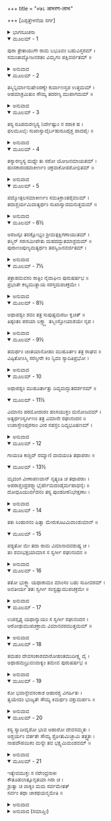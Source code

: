 +++
title = "०७८ आभरण-लाभः"

+++
[ಎಪ್ಪತ್ತೇಳನೆಯ ಸರ್ಗ]



<details><summary>ಭಾಗಸೂಚನಾ</summary>

ಅಗಸ್ತ್ಯರು ಸ್ವರ್ಗೀಯ ಪುರುಷನೊಬ್ಬನು ಶವಭಕ್ಷಣೆ ಮಾಡಿದ ಪ್ರಸಂಗವನ್ನು ಶ್ರೀರಾಮನಿಗೆ ಹೇಳಿದುದು
</details>

<details open><summary>ಮೂಲಮ್ - 1</summary>

ಪುರಾ ತ್ರೇತಾಯುಗೇ ರಾಮ ಬಭೂವಂ ಬಹುವಿಸ್ತರಮ್ ।  
ಸಮಂತಾದ್ಯೋಜನಶತಂ ವಿಮೃಗಂ ಪಕ್ಷಿವರ್ಜಿತಮ್ ॥
</details>

<details><summary>ಅನುವಾದ</summary>

(ಅಗಸ್ತ್ಯರು ಹೇಳುತ್ತಾರೆ -) ಶ್ರೀರಾಮಾ! ಹಿಂದಿನ ತ್ರೇತಾಯುಗದ ಮಾತು - ಒಂದು ಬಹಳ ದೊಡ್ಡ ವನವಿತ್ತು, ಅದು ಸುತ್ತಲೂ ನೂರು ಯೋಜನ ವ್ಯಾಪಿಸಿತ್ತು; ಆದರೆ ಆ ವನದಲ್ಲಿ ಪಶು-ಪಕ್ಷಿಗಳು ಇರಲಿಲ್ಲ.॥1॥
</details>

<details open><summary>ಮೂಲಮ್ - 2</summary>

ತಸ್ಮಿನ್ನಿರ್ಮಾನುಷೇಽರಣ್ಯೇ ಕುರ್ವಾಣಸ್ತಪ ಉತ್ತಮಮ್ ।  
ಅಹಮಾಕ್ರಮಿತುಂ ಸೌಮ್ಯ ತದರಣ್ಯ ಮುಪಾಗಮಮ್ ॥
</details>

<details><summary>ಅನುವಾದ</summary>

ಸೌಮ್ಯ! ಆ ನಿರ್ಜನ ವನದಲ್ಲಿ ಉತ್ತಮ ತಪಸ್ಸು ಮಾಡಲು ಉಪಯುಕ್ತ ಸ್ಥಾನವನ್ನು ಹುಡುಕುತ್ತಾ ತಿರುಗಾಡುತ್ತಾ ನಾನು ಅಲ್ಲಿಗೆ ಹೋದೆ.॥2॥
</details>

<details open><summary>ಮೂಲಮ್ - 3</summary>

ತಸ್ಯ ರೂಪಮರಣ್ಯಸ್ಯ ನಿರ್ದೇಷ್ಟುಂ ನ ಶಶಾಕ ಹ ।  
ಫಲಮೂಲೈಃ ಸುಖಾಸ್ವಾದೈರ್ಬಹುರೂಪೈಶ್ಚ ಪಾದಪೈಃ ॥
</details>

<details><summary>ಅನುವಾದ</summary>

ಆ ವನವು ಎಷ್ಟು ಸುಖದಾಯಕ ಇದ್ದಿತೋ, ಅದನ್ನು ತಿಳಿಸಲು ನಾನು ಅಸಮರ್ಥನಾಗಿದ್ದೇನೆ. ಸ್ವಾದಿಷ್ಟ ಫಲ-ಮೂಲ ಹಾಗೂ ಅನೇಕ ಆಕಾರದ ಬಣ್ಣದ ವೃಕ್ಷಗಳು ಅದರ ಶೋಭೆ ಹೆಚ್ಚಿಸಿದ್ದವು.॥3॥
</details>

<details open><summary>ಮೂಲಮ್ - 4</summary>

ತಸ್ಯಾರಣ್ಯಸ್ಯ ಮಧ್ಯೇ ತು ಸರೋ ಯೋಜನಮಾಯತಮ್ ।  
ಹಂಸಕಾರಂಡವಾಕೀರ್ಣಂ ಚಕ್ರವಾಕೋಪಶೋಭಿತಮ್ ॥
</details>

<details><summary>ಅನುವಾದ</summary>

ಆ ವನದ ಮಧ್ಯದಲ್ಲಿ ಒಂದು ಸರೋವರವಿತ್ತು, ಅದರ ಉದ್ದ-ಅಗಲ ಒಂದೊಂದು ಯೋಜನವಿತ್ತು. ಅದರಲ್ಲಿ ಹಂಸ, ಕಾರಂಡವ, ಮೊದಲಾದ ಜಲಪಕ್ಷಿಗಳಿದ್ದು, ಚಕ್ರವಾಕಗಳ ಜೋಡಿಗಳು ಅದರ ಶೋಭೆ ಹೆಚ್ಚಿಸಿದ್ದವು.॥4॥
</details>

<details open><summary>ಮೂಲಮ್ - 5</summary>

ಪದ್ಮೋತ್ಪಲಸಮಾಕೀರ್ಣಂ ಸಮತಿಕ್ರಾಂತಶೈವಲಮ್ ।  
ತದಾಶ್ಚರ್ಯಮಿವಾತ್ಯರ್ಥಂ ಸುಖಾಸ್ವಾದಮನುತ್ತಮಮ್ ॥
</details>

<details><summary>ಅನುವಾದ</summary>

ಅದರಲ್ಲಿ ಕಮಲ, ನೈದಿಲೆ ಅರಳಿದ್ದವು, ಸರೋವರಕ್ಕೆ ಯಾವುದೇ ಹೆಸರಿರಲಿಲ್ಲ. ಆ ಪರಮೋತ್ತಮ ಸರೋವರ ಅತ್ಯಂತ ಆಶ್ಚರ್ಯಮಯವಾಗಿ ಕಾಣುತ್ತಿತ್ತು. ಅದರ ನೀರು ಕುಡಿಯಲು ಸ್ವಾದಿಷ್ಟ ಮತ್ತು ಸುಖದವಾಗಿತ್ತು.॥5॥
</details>

<details open><summary>ಮೂಲಮ್ - 6½</summary>

ಅರಜಸ್ಕಂ ತದಕ್ಷೋಭ್ಯಂ ಶ್ರೀಮತ್ಪಕ್ಷಿಗಣಾಯುತಮ್ ।  
ತಸ್ಮಿನ್ ಸರಃಸಮೀಪೇತು ಮಹದದ್ಭುತಮಾಶ್ರಮಮ್ ॥  
ಪುರಾಣಂಪುಣ್ಯಮತ್ಯರ್ಥಂ ತಪಸ್ವಿಜನವರ್ಜಿತಮ್ ।
</details>

<details><summary>ಅನುವಾದ</summary>

ಕೆಸರಿಲ್ಲದೆ ಅದು ಸ್ವಚ್ಛವಾಗಿತ್ತು. ಅದನ್ನು ಯಾರೂ ದಾಟಲಾರರು. ಅದರೊಳಗೆ ಸುಂದರ ಪಕ್ಷಿಳು ಕಲರವ ಮಾಡುತ್ತಿದ್ದವು. ಆ ಸರೋವರದ ಬಳಿ ಒಂದು ಪುರಾತನ, ವಿಶಾಲ, ಅದ್ಭುತ ಆಶ್ರಮವಿದ್ದು, ಆದರೆ ಒಬ್ಬನೂ ತಪಸ್ವಿಗಳು ಇರಲಿಲ್ಲ.॥6½॥
</details>

<details open><summary>ಮೂಲಮ್ - 7½</summary>

ತತ್ರಾಹಮವಸಂ ರಾತ್ರಿಂ ನೈದಾಘೀಂ ಪುರುಷರ್ಷಭ ॥  
ಪ್ರಭಾತೇ ಕಲ್ಯಮುತ್ಥಾಯ ಸರಸ್ತದುಪಚಕ್ರಮೇ ।
</details>

<details><summary>ಅನುವಾದ</summary>

ಪುರುಷಶ್ರೇಷ್ಠನೇ! ಗ್ರೀಷ್ಮಋತುವಿನ ರಾತ್ರಿಯಲ್ಲಿ ನಾನು ಆ ಆಶ್ರಮದಲ್ಲಿ ತಂಗಿದ್ದೆ. ಪ್ರಾತಃಕಾಲ ಎದ್ದು ಸ್ನಾನಾದಿ ಗಳಿಗಾಗಿ ನಾನು ಆ ಸರೋವರದ ತಡಿಗೆ ಹೋದೆ.॥7½॥
</details>

<details open><summary>ಮೂಲಮ್ - 8½</summary>

ಅಥಾಪಶ್ಯಂ ಶವಂ ತತ್ರ ಸುಪುಷ್ಟಮರಜಃ ಕ್ವಚಿತ್ ॥  
ತಿಷ್ಠಂತಂ ಪರಯಾ ಲಕ್ಷ್ಮ್ಯಾ ತಸ್ಮಿಂಸ್ತೋಯಾಶಯೇ ನೃಪ ।
</details>

<details><summary>ಅನುವಾದ</summary>

ಆಗ ನನಗೆ ಅಲ್ಲಿ ಹೃಷ್ಟ-ಪುಷ್ಟವಾದ, ನಿರ್ಮಲವಾದ ಒಂದು ಶವ ಕಂಡುಬಂತು. ಅದರಲ್ಲಿ ಎಲ್ಲಿಯೂ ಮಲಿನತೆ ಇರಲಿಲ್ಲ. ನರೇಶ್ವರ! ಆ ಶವವು ಜಲಾಶಯದ ತೀರದಲ್ಲಿ ಬಿದ್ದಿತ್ತು.॥8½॥
</details>

<details open><summary>ಮೂಲಮ್ - 9½</summary>

ತಮರ್ಥಂ ಚಿಂತಯಾನೋಹಂ ಮುಹೂರ್ತಂ ತತ್ರ ರಾಘವ ॥  
ವಿಷ್ಠಿತೋಽಸ್ಮಿ ಸರಸ್ತೀರೇ ಕಿಂ ನ್ವಿದಂ ಸ್ಯಾದಿತಿಪ್ರಭೋ ।
</details>

<details><summary>ಅನುವಾದ</summary>

ಪ್ರಭೋ! ರಘುನಂದನ! ಇದೇನು ಎಂದು ನಾನು ಆ ಶವದ ಕುರಿತು ಯೋಚಿಸುತ್ತಿದ್ದೆ. ಅಲ್ಲಿ ಎರಡು ಗಳಿಗೆ ಆ ಪುಷ್ಕರಿಣಿಯ ತೀರದಲ್ಲಿ ಕುಳಿತ್ತಿದ್ದೆ.॥9½॥
</details>

<details open><summary>ಮೂಲಮ್ - 10</summary>

ಅಥಾಪಶ್ಯಂ ಮುಹೂರ್ತಾತ್ತು ದಿವ್ಯಮದ್ಭುತದರ್ಶನಮ್ ॥
</details>

<details open><summary>ಮೂಲಮ್ - 11½</summary>

ವಿಮಾನಂ ಪರಮೋದಾರಂ ಹಂಸಯುಕ್ತಂ ಮನೋಜವಮ್ ।  
ಅತ್ಯರ್ಥಂಸ್ವರ್ಗಿಣಂ ತತ್ರ ವಿಮಾನೇ ರಘುನಂದನ ॥  
ಉಪಾಸ್ತೇಽಪ್ಸರಸಾಂ ವೀರ ಸಹಸ್ರಂ ದಿವ್ಯಭೂಷಣಮ್ ।
</details>

<details><summary>ಅನುವಾದ</summary>

ಎರಡು ಗಳಿಗೆ ಕಳೆಯುತ್ತಲೇ ಅಲ್ಲಿ ಒಂದು ದಿವ್ಯ, ಅದ್ಭುತ, ಉತ್ತಮ ಹಂಸಯುಕ್ತ, ಮನೋವೇಗದಂತಹ ವಿಮಾನ ಇಳಿಯಿತು. ರಘುನಂದನ! ಆ ವಿಮಾನದಲ್ಲಿ ಅತ್ಯಂತ ರೂಪವಂತ ಓರ್ವ ಸ್ವರ್ಗವಾಸೀ ದೇವತೆ ಕುಳಿತ್ತಿದ್ದನು. ದಿವ್ಯ ಆಭೂಷಣಗಳಿಂದ ವಿಭೂಷಿತ ಸಾವಿರಾರು ಅಪ್ಸರೆಯರು ಅವನ ಸೇವೆಗಾಗಿ ಅದರಲ್ಲಿ ಕುಳಿತ್ತಿದ್ದರು.॥10-11½॥
</details>

<details open><summary>ಮೂಲಮ್ - 12</summary>

ಗಾಯಂತಿ ಕಾಶ್ಚಿದ್ ರಮ್ಯಾಣಿ ವಾದಯಂತಿ ತಥಾಪರಾಃ ॥
</details>

<details open><summary>ಮೂಲಮ್ - 13½</summary>

ಮೃದಂಗ ವೀಣಾಪಣವಾನ್ ನೃತ್ಯಂತಿ ಚ ತಥಾಪರಾಃ ।  
ಅಪರಾಶ್ಚಂದ್ರರಶ್ಮ್ಯಾಭೈರ್ಹೇಮದಂಡೈರ್ಮಹಾಧನೈಃ ॥  
ದೋಧೂಯುರ್ವದನಂ ತಸ್ಯ ಪುಂಡರೀಕನಿಭೇಕ್ಷಣಾಃ ।
</details>

<details><summary>ಅನುವಾದ</summary>

ಅವರಲ್ಲಿ ಕೆಲವರು ಮನೋಹರ ಹಾಡು ಹಾಡುತ್ತಿದ್ದರೆ, ಕೆಲವರು ಮೃದಂಗ, ವೀಣೆ, ಪಣವ ಮೊದಲಾದ ವಾದ್ಯಗಳನ್ನು ನುಡಿಸುತ್ತಿದ್ದರು. ಇತರ ಅನೇಕ ಅಪ್ಸರೆಯರು ನಾಟ್ಯವಾಡುತ್ತಿದ್ದರು. ಅರಳಿದ ಕಮಲಗಳಂತೆ ನೇತ್ರಗಳುಳ್ಳ ಇತರ ಅಪ್ಸರೆ ಯರು ಸ್ವರ್ಣಮಯ ದಂಡದಿಂದ ವಿಭೂಷಿತ, ಚಂದ್ರನಂತೆ ಬೆಳ್ಳಗಿನ ಚಾಮರಗಳನ್ನು ಬೀಸುತ್ತಾ ಸ್ವರ್ಗವಾಸೀ ದೇವತೆಗೆ ಗಾಳಿ ಹಾಕುತ್ತಿದ್ದರು.॥12-13½॥
</details>

<details open><summary>ಮೂಲಮ್ - 14</summary>

ತತಃ ಸಿಂಹಾಸನಂ ಹಿತ್ವಾ ಮೇರುಕೂಟಮಿವಾಂಶುಮಾನ್ ॥
</details>

<details open><summary>ಮೂಲಮ್ - 15</summary>

ಪಶ್ಯತೋ ಮೇ ತದಾ ರಾಮ ವಿಮಾನಾದವರುಹ್ಯ ಚ ।  
ತಂ ಶವಂಭಕ್ಷಯಾಮಾಸ ಸ ಸ್ವರ್ಗೀ ರಘುನಂದನ ॥
</details>

<details><summary>ಅನುವಾದ</summary>

ರಘುಕುಲನಂದನ ಶ್ರೀರಾಮಾ! ಅನಂತರ ಸೂರ್ಯನು ಮೇರುಪರ್ವತದಿಂದ ಕೆಳಗೆ ಇಳಿಯುವಂತೆ ಆ ಸ್ವರ್ಗವಾಸೀ ಪುರುಷನು ವಿಮಾನದಿಂದ ಇಳಿದು ನಾನು ನೋಡು-ನೋಡುತ್ತಿರುವಂತೆಯೇ ಆ ಶವವನ್ನು ಭಕ್ಷಿಸಿದನು.॥14-15॥
</details>

<details open><summary>ಮೂಲಮ್ - 16</summary>

ತತೋ ಭುಕ್ತ್ವಾ ಯಥಾಕಾಮಂ ಮಾಂಸಂ ಬಹು ಸುಪೀವರಮ್ ।  
ಅವತೀರ್ಯ ತತಃ ಸ್ವರ್ಗೀ ಸಂಸ್ಪ್ರಷ್ಟುಮುಪಚಕ್ರಮೇ ॥
</details>

<details><summary>ಅನುವಾದ</summary>

ಸ್ವೇಚ್ಛೆಯಿಂದ ಆ ಸುಪುಷ್ಟ, ಸಾಕಷ್ಟು ಮಾಂಸವನ್ನು ತಿಂದು ಈ ಸ್ವರ್ಗೀಯ ದೇವತೆ ಸರೋವರಕ್ಕೆ ಇಳಿದು ಕೈ-ಬಾಯಿ ತೊಳೆಯತೊಡಗಿದನು.॥16॥
</details>

<details open><summary>ಮೂಲಮ್ - 17</summary>

ಉಪಸ್ಪೃಶ್ಯ ಯಥಾನ್ಯಾಯಂ ಸ ಸ್ವರ್ಗೀ ರಘುನಂದನ ।  
ಆರೋಢುಮುಪಚಕ್ರಾಮ ವಿಮಾನವರಮುತ್ತಮಮ್ ॥
</details>

<details><summary>ಅನುವಾದ</summary>

ರಘುನಂದನ! ಯಥೋಚಿತ ಬಾಯಿ ಮುಕ್ಕಳಿಸಿ ಆಚಮನ ಮಾಡಿ ಆ ಸ್ವರ್ಗವಾಸೀ ಪುರುಷನು ಆ ಉತ್ತಮ ವಿಮಾನವನ್ನು ಏರಲು ತೊಡಗಿದನು.॥17॥
</details>

<details open><summary>ಮೂಲಮ್ - 18</summary>

ತಮಹಂ ದೇವಸಂಕಾಶಮಾರೋಹಂತಮುದೀಕ್ಷ್ಯ ವೈ ।  
ಅಥಾಹಮಬ್ರುವಂವಾಕ್ಯಂ ತಮೇವ ಪುರುಷರ್ಷಭ ॥
</details>

<details><summary>ಅನುವಾದ</summary>

ಪುರುಷೋತ್ತಮ! ಆ ದೇವತುಲ್ಯ ಪುರುಷನು ವಿಮಾನವನ್ನು ಏರುವಾಗ ನಾನು ಅವನಲ್ಲಿ ಕೇಳಿದೆ.॥18॥
</details>

<details open><summary>ಮೂಲಮ್ - 19</summary>

ಕೋ ಭವಾನ್ದೇವಸಂಕಾಶ ಆಹಾರಶ್ಚ ವಿಗರ್ಹಿತಃ ।  
ತ್ವಯೇದಂ ಭುಜ್ಯತೇ ಸೌಮ್ಯ ಕಿಮರ್ಥಂ ವಕ್ತುಮರ್ಹಸಿ ॥
</details>

<details><summary>ಅನುವಾದ</summary>

ಸೌಮ್ಯ! ದೇವೋತ್ತಮ ಪುರುಷನೇ! ನೀವು ಯಾರು? ಯಾತಕ್ಕಾಗಿ ಇಂತಹ ಘ್ರಣಿತ ಆಹಾರ ಸ್ವೀಕರಿಸುತ್ತಿರುವಿರಿ? ಇದನ್ನು ತಿಳಿಸುವ ಕೃಪೆ ಮಾಡಿರಿ.॥19॥
</details>

<details open><summary>ಮೂಲಮ್ - 20</summary>

ಕಸ್ಯ ಸ್ಯಾದೀದೃಶೋ ಭಾವ ಆಹಾರೋ ದೇವಸಮ್ಮತಃ ।  
ಆಶ್ಚರ್ಯಂ ವರ್ತತೇ ಸೌಮ್ಯ ಶ್ರೋತುಮಿಚ್ಛಾಮಿ ತತ್ತ್ವತಃ ।  
ನಾಹವೌಪಯಿಕಂ ಮನ್ಯೇ ತವ ಭಕ್ಷ್ಯಮಿಮಂಶವಮ್ ॥
</details>

<details><summary>ಅನುವಾದ</summary>

ದೇವತುಲ್ಯ ತೇಜಸ್ವೀ ಪುರುಷನೇ! ಇಂತಹ ದಿವ್ಯ ಸ್ವರೂಪ ಮತ್ತು ಇಂತಹ ನಿಂದ್ಯವಾದ ಆಹಾರ ಯಾರದಾಗಬಹುದು? ನಿಮ್ಮಲ್ಲಿ ಈ ಎರಡೂ ಆಶ್ಚರ್ಯಜನಕ ಮಾತುಗಳಿವೆ. ಆದ್ದರಿಂದ ನಾನು ಇದರ ಯಥಾರ್ಥ ರಹಸ್ಯ ಕೇಳಲು ಬಯಸುತ್ತೇನೆ. ಏಕೆಂದರೆ ಈ ಶವವು ನಿಮಗೆ ಯೋಗ್ಯ ಆಹಾರವೆಂದು ನಾನು ತಿಳಿಯುವುದಿಲ್ಲ.॥20॥
</details>

<details open><summary>ಮೂಲಮ್ - 21</summary>

ಇತ್ಯೇವಮುಕ್ತಃ ಸ ನರೇಂದ್ರನಾಕೀ  
ಕೌತೂಹಲಾತ್ಸೂನೃತಯಾ ಗಿರಾ ಚ ।  
ಶ್ರುತ್ವಾ ಚ ವಾಕ್ಯಂ ಮಮ ಸರ್ವಮೇತತ್  
ಸರ್ವಂ ತಥಾ ಚಾಕಥಯನ್ಮಮೇತಿ ॥
</details>

<details><summary>ಅನುವಾದ</summary>

ನರೇಶ್ವರ! ಕುತೂಹಲದಿಂದ ನಾನು ಮಧುರ ವಾಣಿಯಲ್ಲಿ ಆ ಸ್ವರ್ಗೀಯ ಪುರುಷನಲ್ಲಿ ಹೀಗೆ ಕೇಳಿದಾಗ ನನ್ನ ಮಾತುಗಳನ್ನು ಕೇಳಿ ಅವರು ನನಗೆ ಎಲ್ಲವನ್ನು ತಿಳಿಸಿದರು.॥21॥
</details>

<details><summary>ಅನುವಾದ (ಸಮಾಪ್ತಿಃ)</summary>

ಶ್ರೀವಾಲ್ಮೀಕಿ ವಿರಚಿತ ಆರ್ಷರಾಮಾಯಣ ಆದಿಕಾವ್ಯದ ಉತ್ತರ ಕಾಂಡದಲ್ಲಿ ಎಪ್ಪತ್ತೇಳನೆಯ ಸರ್ಗ ಪೂರ್ಣವಾಯಿತು. ॥77॥
</details>
